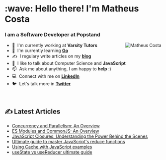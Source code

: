 
<h1 align="left" id="matheus-title">:wave: Hello there! I'm Matheus Costa</h1>
<h3 align="left">I am a Software Developer at Popstand </h3>


<a href="#matheus-title">
  <img src="https://github-readme-stats.vercel.app/api?username=costamatheus97&show_icons=true&theme=react&count_private=true&include_all_commits=true" alt="Matheus Costa" align="right" />
</a>

- :office: &nbsp;I'm currently working at **Varsity Tutors**
- :seedling: &nbsp;I’m currently learning **[Go](https://go.dev/)**
- :writing_hand: &nbsp;I regulary write articles on my **[blog]**
- :speech_balloon: &nbsp;I like to talk about Computer Science and **JavaScript**
- :mailbox: &nbsp;Ask me about anything, I am happy to **help** :)
- :computer: &nbsp;Connect with me on **[LinkedIn](https://www.linkedin.com/in/costamatheus97/)**
- :bird: &nbsp;Let's talk more in **[Twitter](https://twitter.com/txupsss)**

<br>
  
  ## ✍️ Latest Articles 
<!-- BLOG-POST-LIST:START -->
- [Concurrency and Parallelism: An Overview](https://dev.to/costamatheus97/concurrency-and-parallelism-an-overview-4jam)
- [ES Modules and CommonJS: An Overview](https://dev.to/costamatheus97/es-modules-and-commonjs-an-overview-1i4b)
- [JavaScript Closures: Understanding the Power Behind the Scenes](https://dev.to/costamatheus97/javascript-closures-understanding-the-power-behind-the-scenes-1cc1)
- [Ultimate guide to master JavaScript's reduce functions](https://dev.to/costamatheus97/ultimate-guide-to-master-javascripts-reduce-functions-2gb4)
- [Using Cache with JavaScript examples](https://dev.to/costamatheus97/using-cache-with-javascript-examples-520i)
- [useState vs useReducer ultimate guide](https://dev.to/costamatheus97/youre-probably-using-usestate-the-wrong-way-heres-why-3fh3)
<!-- BLOG-POST-LIST:END -->


[linkedin]: https://www.linkedin.com/in/costamatheus97 "LinkedIn"
[twitter]: https://twitter.com/txpsss "Twitter"
[blog]: http://dev.to/costamatheus97/ "Blog"


